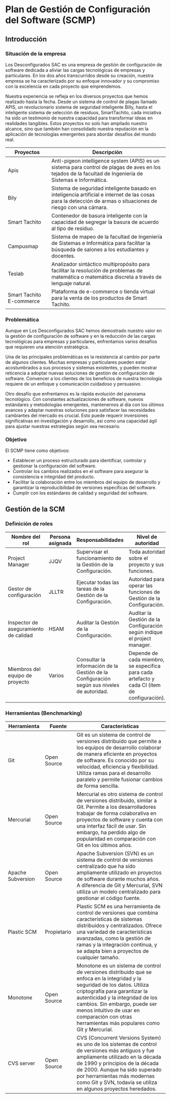 # Plan de Gestión de Configuración del Software (SCMP)
## Introducción 
### Situación de la empresa
Los Desconfigurados SAC es una empresa de gestión de configuración de software dedicada a aliviar las cargas tecnológicas de empresas y particulares. En los dos años transcurridos desde su creación, nuestra empresa se ha caracterizado por su enfoque innovador y su compromiso con la excelencia en cada proyecto que emprendemos.

Nuestra experiencia se refleja en los diversos proyectos que hemos realizado hasta la fecha. Desde un sistema de control de plagas llamado APIS, un revolucionario sistema de seguridad inteligente Billy, hasta el inteligente sistema de selección de residuos, SmartTachito, cada iniciativa ha sido un testimonio de nuestra capacidad para transformar ideas en realidades tangibles. Estos proyectos no solo han ampliado nuestro alcance, sino que también han consolidado nuestra reputación en la aplicación de tecnologías emergentes para abordar desafíos del mundo real.

| Proyectos | Descripción |
| --------- | ----------- |
| Apis | Anti-pigeon intelligence system (APIS) es un sistema para control de plagas de aves en los tejados de la facultad de Ingeniería de Sistemas e Informática. |
| Bily | Sistema de seguridad inteligente basado en inteligencia artificial e internet de las cosas para la detección de armas o situaciones de riesgo con una cámara. |
| Smart Tachito | Contenedor de basura inteligente con la capacidad de segregar la basura de acuerdo al tipo de residuo. |
| Campusmap | Sistema de mapeo de la facultad de Ingeniería de Sistemas e Informática para facilitar la búsqueda de salones a los estudiantes y docentes. |
| Teslab | Analizador sintáctico multipropósito para facilitar la resolución de problemas de matemática o matemática discreta a través de lenguaje natural. |
| Smart Tachito E-commerce | Plataforma de e-commerce o tienda virtual para la venta de los productos de Smart Tachito. |

### Problemática
Aunque en Los Desconfigurados SAC hemos demostrado nuestro valor en la gestión de configuración de software y en la reducción de las cargas tecnológicas para empresas y particulares, enfrentamos varios desafíos que requieren una atención estratégica.

Una de las principales problemáticas es la resistencia al cambio por parte de algunos clientes. Muchas empresas y particulares pueden estar acostumbrados a sus procesos y sistemas existentes, y pueden mostrar reticencia a adoptar nuevas soluciones de gestión de configuración de software. Convencer a los clientes de los beneficios de nuestra tecnología requiere de un enfoque y comunicación cuidadoso y persuasivo.

Otro desafío que enfrentamos es la rápida evolución del panorama tecnológico. Con constantes actualizaciones de software, nuevos estándares y metodologías emergentes, mantenernos al día con los últimos avances y adaptar nuestras soluciones para satisfacer las necesidades cambiantes del mercado es crucial. Esto puede requerir inversiones significativas en investigación y desarrollo, así como una capacidad ágil para ajustar nuestras estrategias según sea necesario.

### Objetivo
El SCMP tiene como objetivos:

- Establecer un proceso estructurado para identificar, controlar y gestionar la configuración del software.
- Controlar los cambios realizados en el software para asegurar la consistencia e integridad del producto.
- Facilitar la colaboración entre los miembros del equipo de desarrollo y garantizar la reproducibilidad de versiones específicas del software.
- Cumplir con los estándares de calidad y seguridad del software.

## Gestión de la SCM 
### Definición de roles

| Nombre del rol | Persona asignada | Responsabilidades | Nivel de autoridad |
| -------------- | ---------------- | ----------------- | ------------------ |
| Project Manager | JJQV | Supervisar el funcionamiento de la Gestión de la Configuración. | Toda autoridad sobre el proyecto y sus funciones. |
| Gestor de configuración | JLLTR | Ejecutar todas las tareas de la Gestión de la Configuración. | Autoridad para operar las funciones de Gestión de la Configuración. | 
| Inspector de aseguramiento de calidad | HSAM | Auditar la Gestión de la Configuración. | Auditar la Gestión de la Configuración según indique el project manager. | 
| Miembros del equipo de proyecto | Varios | Consultar la información de la Gestión de la Configuración según sus niveles de autoridad. | Depende de cada miembro, se especifica para cada artefacto y cada CI (ítem de configuración). | 

### Herramientas (Benchmarking) 
| Herramienta | Fuente | Características |
| ----------- | ------ | --------------- |
| Git | Open Source | Git es un sistema de control de versiones distribuido que permite a los equipos de desarrollo colaborar de manera eficiente en proyectos de software. Es conocido por su velocidad, eficiencia y flexibilidad. Utiliza ramas para el desarrollo paralelo y permite fusionar cambios de forma sencilla. |
| Mercurial | Open Source | Mercurial es otro sistema de control de versiones distribuido, similar a Git. Permite a los desarrolladores trabajar de forma colaborativa en proyectos de software y cuenta con una interfaz fácil de usar. Sin embargo, ha perdido algo de popularidad en comparación con Git en los últimos años. |
| Apache Subversion | Open Source | Apache Subversion (SVN) es un sistema de control de versiones centralizado que ha sido ampliamente utilizado en proyectos de software durante muchos años. A diferencia de Git y Mercurial, SVN utiliza un modelo centralizado para gestionar el código fuente. |
| Plastic SCM | Propietario | Plastic SCM es una herramienta de control de versiones que combina características de sistemas distribuidos y centralizados. Ofrece una variedad de características avanzadas, como la gestión de ramas y la integración continua, y se adapta bien a proyectos de cualquier tamaño. |
| Monotone | Open Source | Monotone es un sistema de control de versiones distribuido que se enfoca en la integridad y la seguridad de los datos. Utiliza criptografía para garantizar la autenticidad y la integridad de los cambios. Sin embargo, puede ser menos intuitivo de usar en comparación con otras herramientas más populares como Git y Mercurial. |
| CVS server | Open Source | CVS (Concurrent Versions System) es uno de los sistemas de control de versiones más antiguos y fue ampliamente utilizado en la década de 1990 y principios de la década de 2000. Aunque ha sido superado por herramientas más modernas como Git y SVN, todavía se utiliza en algunos proyectos heredados. |
